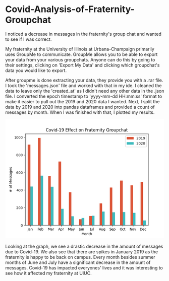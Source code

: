 # Covid-Analysis-of-Fraternity-Groupchat
I noticed a decrease in messages in the fraternity's group chat and wanted to see if I was correct.

My fraternity at the University of Illinois at Urbana-Champaign primarily uses GroupMe to communicate. GroupMe allows you to be able to export your data from your various groupchats. Anyone can do this by going to their settings, clicking on 'Export My Data' and clicking which groupchat's data you would like to export.
    
After groupme is done extracting your data, they provide you with a .rar file. I took the 'messages.json' file and worked with that in my ide. I cleaned the data to leave only the 'created_at' as I didn't need any other data in the .json file. I converted the epoch timestamp to 'yyyy-mm-dd HH:mm:ss' format to make it easier to pull out the 2019 and 2020 data I wanted. Next, I split the data by 2019 and 2020 into pandas dataframes and provided a count of messages by month. When I was finished with that, I plotted my results.
    
![](covid_plot.png)
    
Looking at the graph, we see a drastic decrease in the amount of messages due to Covid-19. We also see that there are spikes in January 2019 as the fraternity is happy to be back on campus. Every month besides summer months of June and July have a significant decrease in the amount of messages. Covid-19 has impacted everyones' lives and it was interesting to see how it affected my fraternity at UIUC.
